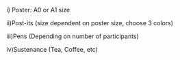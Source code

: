 i) Poster: A0 or A1 size

ii)Post-its (size dependent on poster size, choose 3 colors)

iii)Pens (Depending on number of participants)

iv)Sustenance (Tea, Coffee, etc)

